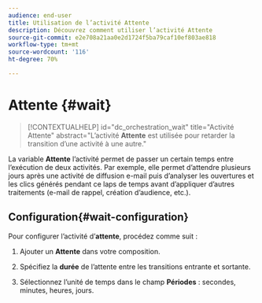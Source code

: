 ```yaml
---
audience: end-user
title: Utilisation de l’activité Attente
description: Découvrez comment utiliser l’activité Attente
source-git-commit: e2e708a21aa0e2d1724f5ba79caf10ef803ae818
workflow-type: tm+mt
source-wordcount: '116'
ht-degree: 70%

---
```


# Attente {#wait}

>[!CONTEXTUALHELP]
>id="dc_orchestration_wait"
>title="Activité Attente"
>abstract="L’activité **Attente** est utilisée pour retarder la transition d’une activité à une autre."

La variable **Attente** l’activité permet de passer un certain temps entre l’exécution de deux activités. Par exemple, elle permet d’attendre plusieurs jours après une activité de diffusion e-mail puis d’analyser les ouvertures et les clics générés pendant ce laps de temps avant d’appliquer d’autres traitements (e-mail de rappel, création d’audience, etc.).

## Configuration{#wait-configuration}

Pour configurer l’activité d’**attente**, procédez comme suit :

1. Ajouter un **Attente** dans votre composition.

1. Spécifiez la **durée** de l’attente entre les transitions entrante et sortante.

1. Sélectionnez l’unité de temps dans le champ **Périodes** : secondes, minutes, heures, jours.


